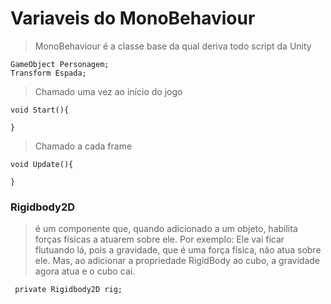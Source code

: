 # Variaveis do MonoBehaviour 
>MonoBehaviour é a classe base da qual deriva todo script da Unity
```
GameObject Personagem;
Transform Espada;
```
>Chamado uma vez ao início do jogo
```
void Start(){

}
```
>Chamado a cada frame
```
void Update(){

}
```

### Rigidbody2D
> é um componente que, quando adicionado a um objeto, habilita forças físicas a atuarem sobre ele. Por exemplo:
> Ele vai ficar flutuando lá, pois a gravidade, que é uma força física,
> não atua sobre ele. Mas, ao adicionar a propriedade RigidBody ao cubo, a gravidade agora atua e o cubo cai.
```
 private Rigidbody2D rig;
 ```
